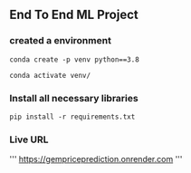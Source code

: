 ## End To End ML Project

### created a environment
```
conda create -p venv python==3.8

conda activate venv/
```
### Install all necessary libraries
```
pip install -r requirements.txt
```
### Live URL
'''
https://gempriceprediction.onrender.com
'''
